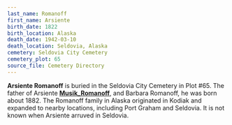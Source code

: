 ```yaml
---
last_name: Romanoff
first_name: Arsiente
birth_date: 1822
birth_location: Alaska
death_date: 1942-03-10
death_location: Seldovia, Alaska
cemetery: Seldovia City Cemetery
cemetery_plot: 65
source_file: Cemetery Directory
---
```

**Arsiente   Romanoff** is buried in the Seldovia City Cemetery in Plot #65. The father of Arsiente [**Musik_Romanoff**](./Romanoff_Music.md), and Barbara Romanoff, he was born about 1882. The Romanoff family in Alaska originated in Kodiak and expanded to nearby locations, including Port Graham and Seldovia.  It is not known when Arsiente arruved in Seldovia. 
